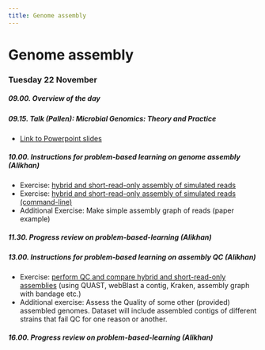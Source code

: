 ```yaml
---
title: Genome assembly
---
```


# Genome assembly

###  Tuesday 22 November

##### 09.00. Overview of the day

##### 09.15. Talk (Pallen):  *Microbial Genomics: Theory and Practice*

- [Link to Powerpoint slides](/seq-analysis/Week_3_Talk_Microbial_genomics.pptx)

##### 10.00. Instructions for problem-based learning on genome assembly (Alikhan)

- Exercise: [hybrid and short-read-only assembly of simulated reads](/seq-analysis/genome-assembly)
- Exercise: [hybrid and short-read-only assembly of simulated reads (command-line)](/seq-analysis/genome-assembly-cli)
- Additional Exercise: Make simple assembly graph of reads (paper example)

##### 11.30. Progress review on problem-based-learning (Alikhan)

##### 13.00. Instructions for problem-based learning on assembly QC (Alikhan)

- Exercise: [perform QC and compare hybrid and short-read-only assemblies](/seq-analysis/assembly_qc) (using QUAST, webBlast a contig, Kraken, assembly graph with bandage etc.)
- Additional exercise: Assess the Quality of some other (provided) assembled genomes. Dataset will include assembled contigs of different strains that fail QC for one reason or another.

##### 16.00. Progress review on problem-based-learning (Alikhan)


